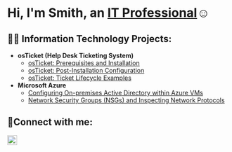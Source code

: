 <h1>Hi, I'm Smith, an <a href="https://linkedin.com/in/Louie-Sm">IT Professional</a>☺</h1>

<h2>👨‍💻 Information Technology Projects:</h2>

- <b>osTicket (Help Desk Ticketing System)</b>
  - [osTicket: Prerequisites and Installation](https://github.com/Louie-Sm/osTicket-Prerequisites-and-Installation)
  - [osTicket: Post-Installation Configuration](https://github.com/Louie-Sm/osTicket-Post-Installation-Configuration)
  - [osTicket: Ticket Lifecycle Examples](https://github.com/Louie-Sm/osTicket-Lifecycle-Examples)
- <b>Microsoft Azure</b>
  - [Configuring On-premises Active Directory within Azure VMs](https://github.com/Louie-Sm/configure-ad)
  - [Network Security Groups (NSGs) and Inspecting Network Protocols](https://github.com/Louie-Sm/azure-network-protocols)

<h2>🤳Connect with me:</h2>

[<img align="left" alt="Josh | LinkedIn" width="22px" src="https://cdn.jsdelivr.net/npm/simple-icons@v3/icons/linkedin.svg" />][linkedin]

[linkedin]: https://linkedin.com/in/Louie-Sm
